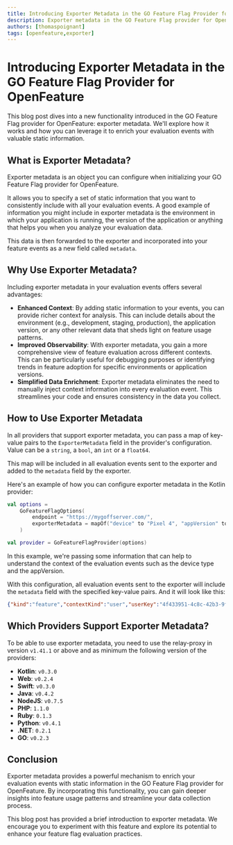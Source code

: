 ```yaml
---
title: Introducing Exporter Metadata in the GO Feature Flag Provider for OpenFeature.
description: Exporter metadata in the GO Feature Flag provider for OpenFeature allows enriching evaluation events with static context data like environment or app version for improved observability and analysis.
authors: [thomaspoignant]
tags: [openfeature,exporter]
---
```


# Introducing Exporter Metadata in the GO Feature Flag Provider for OpenFeature

This blog post dives into a new functionality introduced in the GO Feature Flag provider for OpenFeature: exporter metadata. We'll explore how it works and how you can leverage it to enrich your evaluation events with valuable static information.

## What is Exporter Metadata?
Exporter metadata is an object you can configure when initializing your GO Feature Flag provider for OpenFeature.

It allows you to specify a set of static information that you want to consistently include with all your evaluation events.
A good example of information you might include in exporter metadata is the environment in which your application is running,
the version of the application or anything that helps you when you analyze your evaluation data.

This data is then forwarded to the exporter and incorporated into your feature events as a new field called `metadata`.
<!--truncate-->
## Why Use Exporter Metadata?

Including exporter metadata in your evaluation events offers several advantages:
- **Enhanced Context**: By adding static information to your events, you can provide richer context for analysis. This can include details about the environment (e.g., development, staging, production), the application version, or any other relevant data that sheds light on feature usage patterns.
- **Improved Observability**: With exporter metadata, you gain a more comprehensive view of feature evaluation across different contexts. This can be particularly useful for debugging purposes or identifying trends in feature adoption for specific environments or application versions.
- **Simplified Data Enrichment**: Exporter metadata eliminates the need to manually inject context information into every evaluation event. This streamlines your code and ensures consistency in the data you collect.

## How to Use Exporter Metadata

In all providers that support exporter metadata, you can pass a map of key-value pairs to the `ExporterMetadata` field in the provider's configuration.
Value can be a `string`, a `bool`, an `int` or a `float64`.

This map will be included in all evaluation events sent to the exporter and added to the `metadata` field by the exporter.

Here's an example of how you can configure exporter metadata in the Kotlin provider:
```kotlin
val options =
    GoFeatureFlagOptions(
        endpoint = "https://mygoffserver.com/",
        exporterMetadata = mapOf("device" to "Pixel 4", "appVersion" to "1.0.0")
    )

val provider = GoFeatureFlagProvider(options)
```
In this example, we're passing some information that can help to understand the context of the evaluation events such as the device type and the appVersion.

With this configuration, all evaluation events sent to the exporter will include the `metadata` field with the specified key-value pairs.
And it will look like this:

```json
{"kind":"feature","contextKind":"user","userKey":"4f433951-4c8c-42b3-9f18-8c9a5ed8e9eb","creationDate":1737465936,"key":"REDIRECTION","variation":"on","value":true,"default":false,"version":"","source":"PROVIDER_CACHE", "metadata": {"device": "Pixel 4", "appVersion":"1.0.0", "openfeature": true, "provider": "android"}}
```

## Which Providers Support Exporter Metadata?
To be able to use exporter metadata, you need to use the relay-proxy in version `v1.41.1` or above and as minimum the following version of the providers:
- **Kotlin**: `v0.3.0`
- **Web**: `v0.2.4`
- **Swift**: `v0.3.0`
- **Java**: `v0.4.2`
- **NodeJS**: `v0.7.5`
- **PHP**: `1.1.0`
- **Ruby**: `0.1.3`
- **Python**: `v0.4.1`
- **.NET**: `0.2.1`
- **GO**: `v0.2.3`

## Conclusion
Exporter metadata provides a powerful mechanism to enrich your evaluation events with static information in the GO Feature Flag provider for OpenFeature.
By incorporating this functionality, you can gain deeper insights into feature usage patterns and streamline your data collection process.

This blog post has provided a brief introduction to exporter metadata.
We encourage you to experiment with this feature and explore its potential to enhance your feature flag evaluation practices.
